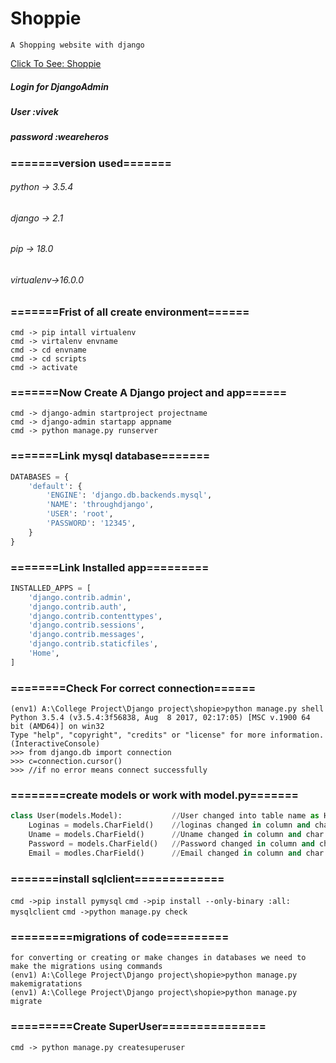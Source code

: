 # Shoppie 
    A Shopping website with django

[Click To See: Shoppie](https://vivekskecher.pythonanywhere.com/account/login/)

##### Login for DjangoAdmin
##### User :vivek
##### password :weareheros


### =======version used=======

###### python -> 3.5.4
###### django -> 2.1
###### pip    -> 18.0
###### virtualenv->16.0.0

### =======Frist of all create environment======
```shell
cmd -> pip intall virtualenv
cmd -> virtalenv envname
cmd -> cd envname
cmd -> cd scripts
cmd -> activate
```

### =======Now Create A Django project and app======
```shell
cmd -> django-admin startproject projectname
cmd -> django-admin startapp appname
cmd -> python manage.py runserver 
```

### =======Link mysql database=======
```sql
DATABASES = {
    'default': {
        'ENGINE': 'django.db.backends.mysql',
        'NAME': 'throughdjango',
        'USER': 'root',
        'PASSWORD': '12345',
    }
}
```

### =======Link Installed app=========
```python
INSTALLED_APPS = [
    'django.contrib.admin',
    'django.contrib.auth',
    'django.contrib.contenttypes',
    'django.contrib.sessions',
    'django.contrib.messages',
    'django.contrib.staticfiles',
    'Home',
]
```

### ========Check For correct connection======
```shell
(env1) A:\College Project\Django project\shopie>python manage.py shell
Python 3.5.4 (v3.5.4:3f56838, Aug  8 2017, 02:17:05) [MSC v.1900 64 bit (AMD64)] on win32
Type "help", "copyright", "credits" or "license" for more information.
(InteractiveConsole)
>>> from django.db import connection
>>> c=connection.cursor()
>>> //if no error means connect successfully
```

### ========create models or work with model.py=======
```python
class User(models.Model):           //User changed into table name as Home_User
    Loginas = models.CharField()    //loginas changed in column and char is input type
    Uname = models.CharField()      //Uname changed in column and char is input type
    Password = models.CharField()   //Password changed in column and char is input type
    Email = modles.CharField()      //Email changed in column and char is input type
```

### =======install sqlclient=============

`cmd ->pip install pymysql`
`cmd ->pip install --only-binary :all: mysqlclient`
`cmd ->python manage.py check`


### =========migrations of code=========
```shell
for converting or creating or make changes in databases we need to make the migrations using commands
(env1) A:\College Project\Django project\shopie>python manage.py makemigratations
(env1) A:\College Project\Django project\shopie>python manage.py migrate
```

### =========Create SuperUser===============
`cmd -> python manage.py createsuperuser`
